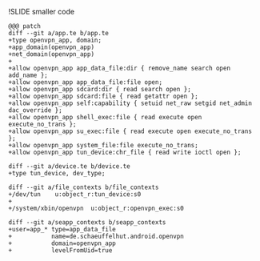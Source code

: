 !SLIDE smaller code

    @@@ patch
    diff --git a/app.te b/app.te
    +type openvpn_app, domain;
    +app_domain(openvpn_app)
    +net_domain(openvpn_app)
    +
    +allow openvpn_app app_data_file:dir { remove_name search open add_name };
    +allow openvpn_app app_data_file:file open;
    +allow openvpn_app sdcard:dir { read search open };
    +allow openvpn_app sdcard:file { read getattr open };
    +allow openvpn_app self:capability { setuid net_raw setgid net_admin dac_override };
    +allow openvpn_app shell_exec:file { read execute open execute_no_trans };
    +allow openvpn_app su_exec:file { read execute open execute_no_trans };
    +allow openvpn_app system_file:file execute_no_trans;
    +allow openvpn_app tun_device:chr_file { read write ioctl open };
    
    diff --git a/device.te b/device.te
    +type tun_device, dev_type;
    
    diff --git a/file_contexts b/file_contexts
    +/dev/tun    u:object_r:tun_device:s0
    +
    +/system/xbin/openvpn  u:object_r:openvpn_exec:s0
    
    diff --git a/seapp_contexts b/seapp_contexts
    +user=app_* type=app_data_file 
    +           name=de.schaeuffelhut.android.openvpn 
    +           domain=openvpn_app 
    +           levelFromUid=true
